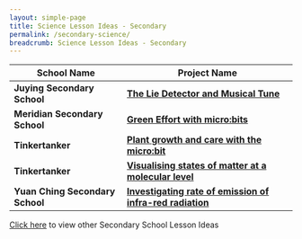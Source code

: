 ```yaml
---
layout: simple-page
title: Science Lesson Ideas - Secondary
permalink: /secondary-science/
breadcrumb: Science Lesson Ideas - Secondary
---
```


| School Name | Project Name |
|--|--|
| **Juying Secondary School** | **[The Lie Detector and Musical Tune](/juying-secondary-the-lie-detector-and-musical-tune/)** |
| **Meridian Secondary School** | **[Green Effort with micro:bits](/meridian-secondary-green-effort-with-microbits/)** |
| **Tinkertanker** | **[Plant growth and care with the micro:bit](/tinkertanker-plant-growth-and-care-with-the-microbit/)** |
| **Tinkertanker** | **[Visualising states of matter at a molecular level](/tinkertanker-visualising-states-of-matter-at-a-molecular-state/)** |
| **Yuan Ching Secondary School** | **[Investigating rate of emission of infra-red radiation](/yuan-ching-secondary-investigating-rate-of-emission-of-infra-red-radiation/)** |

[Click here](/in-schools/digital-maker/lesson-ideas-secondary/) to view other Secondary School Lesson Ideas
